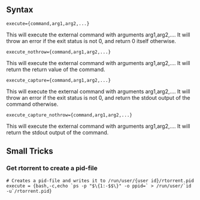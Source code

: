 
## Syntax

```
execute={command,arg1,arg2,...}
```
This will execute the external command with arguments arg1,arg2,.... It will throw an error if the exit status is not 0, and return 0 itself otherwise. 

```
execute_nothrow={command,arg1,arg2,...}
```
This will execute the external command with arguments arg1,arg2,.... It will return the return value of the command. 

```
execute_capture={command,arg1,arg2,...}
```
This will execute the external command with arguments arg1,arg2,.... It will throw an error if the exit status is not 0, and return the stdout output of the command otherwise. 

```
execute_capture_nothrow={command,arg1,arg2,...}
```
This will execute the external command with arguments arg1,arg2,.... It will return the stdout output of the command.

## Small Tricks

### Get rtorrent to create a pid-file
```
# Creates a pid-file and writes it to /run/user/{user id}/rtorrent.pid
execute = {bash,-c,echo `ps -p "$\{1:-$$\}" -o ppid=` > /run/user/`id -u`/rtorrent.pid}
```